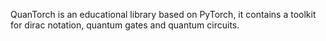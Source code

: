 QuanTorch is an educational library based on PyTorch, it contains a toolkit for dirac notation, quantum gates and quantum circuits.

